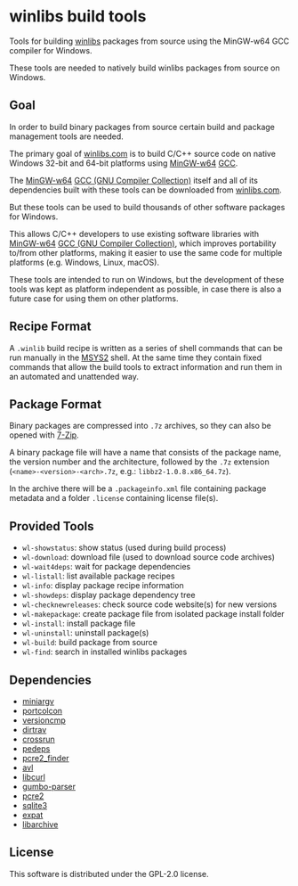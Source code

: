 # winlibs build tools
Tools for building [winlibs](https://winlibs.com/) packages from source using the MinGW-w64 GCC compiler for Windows.

These tools are needed to natively build winlibs packages from source on Windows.

## Goal

In order to build binary packages from source certain build and package management tools are needed.

The primary goal of [winlibs.com](https://winlibs.com/) is to build C/C++ source code on native Windows 32-bit and 64-bit platforms using [MinGW-w64](https://www.mingw-w64.org/) [GCC](https://gcc.gnu.org/).

The [MinGW-w64](https://www.mingw-w64.org/) [GCC (GNU Compiler Collection)](https://gcc.gnu.org/) itself and all of its dependencies built with these tools can be downloaded from [winlibs.com](https://winlibs.com/).

But these tools can be used to build thousands of other software packages for Windows.

This allows C/C++ developers to use existing software libraries with [MinGW-w64](https://www.mingw-w64.org/) [GCC (GNU Compiler Collection)](https://gcc.gnu.org/), which improves portability to/from other platforms, making it easier to use the same code for multiple platforms (e.g. Windows, Linux, macOS).

These tools are intended to run on Windows, but the development of these tools was kept as platform independent as possible, in case there is also a future case for using them on other platforms.

## Recipe Format

A `.winlib` build recipe is written as a series of shell commands that can be run manually in the [MSYS2](https://www.msys2.org/) shell.
At the same time they contain fixed commands that allow the build tools to extract information and run them in an automated and unattended way.

## Package Format

Binary packages are compressed into `.7z` archives, so they can also be opened with [7-Zip](https://7-zip.org/).

A binary package file will have a name that consists of the package name, the version number and the architecture, followed by the `.7z` extension (`<name>-<version>-<arch>.7z`, e.g.: `libbz2-1.0.8.x86_64.7z`).

In the archive there will be a `.packageinfo.xml` file containing package metadata and a folder `.license` containing license file(s).

## Provided Tools

 * `wl-showstatus`: show status (used during build process)
 * `wl-download`: download file (used to download source code archives)
 * `wl-wait4deps`: wait for package dependencies
 * `wl-listall`: list available package recipes
 * `wl-info`: display package recipe information
 * `wl-showdeps`: display package dependency tree
 * `wl-checknewreleases`: check source code website(s) for new versions
 * `wl-makepackage`: create package file from isolated package install folder
 * `wl-install`: install package file
 * `wl-uninstall`: uninstall package(s)
 * `wl-build`: build package from source
 * `wl-find`: search in installed winlibs packages

## Dependencies

 * [miniargv](https://github.com/brechtsanders/miniargv/)
 * [portcolcon](https://github.com/brechtsanders/portcolcon/)
 * [versioncmp](https://github.com/brechtsanders/versioncmp/)
 * [dirtrav](https://github.com/brechtsanders/libdirtrav/)
 * [crossrun](https://github.com/brechtsanders/crossrun/)
 * [pedeps](https://github.com/brechtsanders/pedeps/)
 * [pcre2_finder](https://github.com/brechtsanders/pcre2_finder/)
 * [avl](https://packages.debian.org/search?keywords=libavl-dev)
 * [libcurl](http://curl.haxx.se/libcurl/)
 * [gumbo-parser](https://github.com/google/gumbo-parser/)
 * [pcre2](http://www.pcre.org/)
 * [sqlite3](http://www.sqlite.org/)
 * [expat](http://www.libexpat.org/)
 * [libarchive](http://www.libarchive.org/)

## License

This software is distributed under the GPL-2.0 license.
